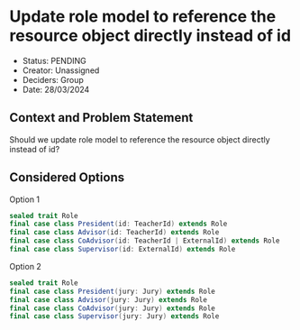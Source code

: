 # Update role model to reference the resource object directly instead of id

* Status: PENDING
* Creator: Unassigned
* Deciders: Group
* Date: 28/03/2024

## Context and Problem Statement

Should we update role model to reference the resource object directly instead of id?

## Considered Options

Option 1
```scala
sealed trait Role
final case class President(id: TeacherId) extends Role
final case class Advisor(id: TeacherId) extends Role
final case class CoAdvisor(id: TeacherId | ExternalId) extends Role
final case class Supervisor(id: ExternalId) extends Role
```

Option 2
```scala
sealed trait Role
final case class President(jury: Jury) extends Role
final case class Advisor(jury: Jury) extends Role
final case class CoAdvisor(jury: Jury) extends Role
final case class Supervisor(jury: Jury) extends Role
```
